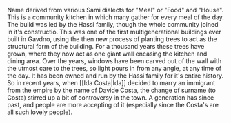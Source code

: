 Name derived from various Sami dialects for "Meal" or "Food" and "House". This is a community kitchen in which many gather for every meal of the day.
The build was led by the Hassi family, though the whole community joined in it's constructio. This was one of the first multigenerational buildings ever built in Gavdno, using the then new process of planting trees to act as the structural form of the building. For a thousand years these trees have grown, where they now act as one giant wall encasing the kitchen and dining area. Over the years, windows have been carved out of the wall with the utmost care to the trees, so light pours in from any angle, at any time of the day.
It has been owned and run by the Hassi family for it's entire history. So in recent years, when [[Ida Costa|Ida]] decided to marry an immigrant from the empire by the name of Davide Costa, the change of surname (to Costa) stirred up a bit of controversy in the town. A generation has since past, and people are more accepting of it (especially since the Costa's are all such lovely people).